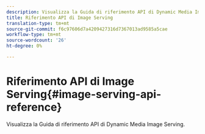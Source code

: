 ```yaml
---
description: Visualizza la Guida di riferimento API di Dynamic Media Image Serving.
title: Riferimento API di Image Serving
translation-type: tm+mt
source-git-commit: f6c97606d7a4209427316d7367013ad9585a5cae
workflow-type: tm+mt
source-wordcount: '26'
ht-degree: 0%

---
```



# Riferimento API di Image Serving{#image-serving-api-reference}

Visualizza la Guida di riferimento API di Dynamic Media Image Serving.

